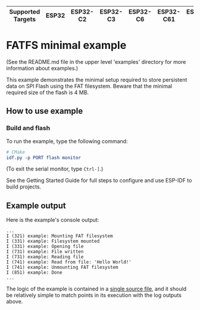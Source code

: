 | Supported Targets | ESP32 | ESP32-C2 | ESP32-C3 | ESP32-C6 | ESP32-C61 | ESP32-H2 | ESP32-P4 | ESP32-S2 | ESP32-S3 |
| ----------------- | ----- | -------- | -------- | -------- | --------- | -------- | -------- | -------- | -------- |

# FATFS minimal example

(See the README.md file in the upper level 'examples' directory for more information about examples.)

This example demonstrates the minimal setup required to store persistent data on SPI Flash using the FAT filesystem.
Beware that the minimal required size of the flash is 4 MB.

## How to use example

### Build and flash

To run the example, type the following command:

```CMake
# CMake
idf.py -p PORT flash monitor
```

(To exit the serial monitor, type ``Ctrl-]``.)

See the Getting Started Guide for full steps to configure and use ESP-IDF to build projects.

## Example output

Here is the example's console output:

```
...
I (321) example: Mounting FAT filesystem
I (331) example: Filesystem mounted
I (331) example: Opening file
I (731) example: File written
I (731) example: Reading file
I (741) example: Read from file: 'Hello World!'
I (741) example: Unmounting FAT filesystem
I (851) example: Done
...
```

The logic of the example is contained in a [single source file](./main/fatfs_getting_started_main.c),
and it should be relatively simple to match points in its execution with the log outputs above.
